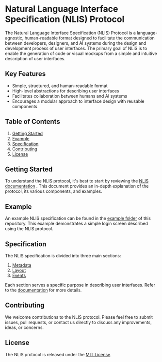 # Natural Language Interface Specification (NLIS) Protocol

The Natural Language Interface Specification (NLIS) Protocol is a language-agnostic, human-readable format designed to facilitate the communication between developers, designers, and AI systems during the design and development process of user interfaces. The primary goal of NLIS is to enable the generation of code or visual mockups from a simple and intuitive description of user interfaces.
## Key Features
- Simple, structured, and human-readable format
- High-level abstractions for describing user interfaces
- Facilitates collaboration between humans and AI systems
- Encourages a modular approach to interface design with reusable components
## Table of Contents 
1. [Getting Started](#getting-started) 
2. [Example](#example) 
3. [Specification](#specification) 
4. [Contributing](#contributing) 
5. [License](#license)
## Getting Started

To understand the NLIS protocol, it's best to start by reviewing the [NLIS documentation](documentation.md) . This document provides an in-depth explanation of the protocol, its various components, and examples.
## Example

An example NLIS specification can be found in the [example folder](/example)  of this repository. This example demonstrates a simple login screen described using the NLIS protocol.
## Specification

The NLIS specification is divided into three main sections: 
1. [Metadata](documentation.md#metadata) 
2. [Layout](documentation.md#layout) 
3. [Events](documentation.md#events)

Each section serves a specific purpose in describing user interfaces. Refer to the [documentation](documentation.md)  for more details.
## Contributing

We welcome contributions to the NLIS protocol. Please feel free to submit issues, pull requests, or contact us directly to discuss any improvements, ideas, or concerns.
## License

The NLIS protocol is released under the [MIT License](LICENSE).
